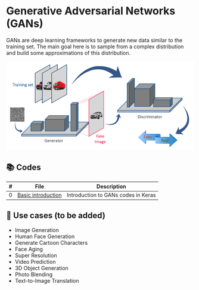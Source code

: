 # Generative Adversarial Networks (GANs)

GANs are deep learning frameworks to generate new data similar to the training set. The main goal here is to sample from a complex distribution and build some approximations of this distribution.

![GAN](https://github.com/alitourani/deep-learning-from-scratch/blob/main/_content/AliTourani-DeepLearningFromScratch-GenerativeAdversarialNetworks-GAN.png "GAN")

## 📚 Codes

| # | File | Description |
| --- | ------------ | ------------ |
| 0 | [Basic introduction](https://github.com/alitourani/deep-learning-from-scratch/blob/main/Codes/RNNs/0_KerasRecurrentLayers.ipynb "RNN layers") | Introduction to GANs codes in Keras |

## 🧩 Use cases (to be added)
- Image Generation
- Human Face Generation
- Generate Cartoon Characters
- Face Aging
- Super Resolution
- Video Prediction
- 3D Object Generation
- Photo Blending
- Text-to-Image Translation
